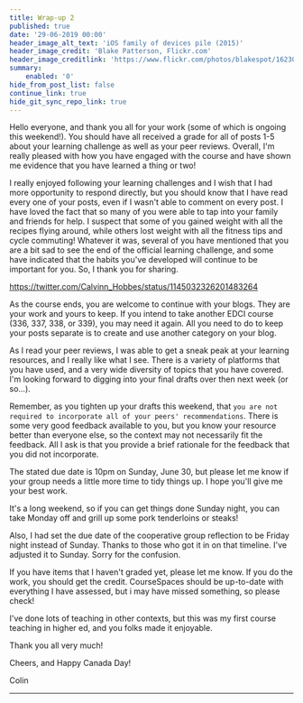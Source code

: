 ```yaml
---
title: Wrap-up 2
published: true
date: '29-06-2019 00:00'
header_image_alt_text: 'iOS family of devices pile (2015)'
header_image_credit: 'Blake Patterson, Flickr.com'
header_image_creditlink: 'https://www.flickr.com/photos/blakespot/16230041026/'
summary:
    enabled: '0'
hide_from_post_list: false
continue_link: true
hide_git_sync_repo_link: true
---
```


Hello everyone, and thank you all for your work (some of which is ongoing this weekend!). You should have all received a grade for all of posts 1-5 about your learning challenge as well as your peer reviews. Overall, I'm really pleased with how you have engaged with the course and have shown me evidence that you have learned a thing or two!

I really enjoyed following your learning challenges and I wish that I had more opportunity to respond directly, but you should know that I have read every one of your posts, even if I wasn't able to comment on every post. I have loved the fact that so many of you were able to tap into your family and friends for help. I suspect that some of you gained weight with all the recipes flying around, while others lost weight with all the fitness tips and cycle commuting! Whatever it was, several of you have mentioned that you are a bit sad to see the end of the official learning challenge, and some have indicated that the habits you've developed will continue to be important for you. So, I thank you for sharing.

https://twitter.com/Calvinn_Hobbes/status/1145032326201483264

As the course ends, you are welcome to continue with your blogs. They are your work and yours to keep. If you intend to take another EDCI course (336, 337, 338, or 339), you may need it again. All you need to do to keep your posts separate is to create and use another category on your blog.

As I read your peer reviews, I was able to get a sneak peak at your learning resources, and I really like what I see. There is a variety of platforms that you have used, and a very wide diversity of topics that you have covered. I'm looking forward to digging into your final drafts over then next week (or so...).

Remember, as you tighten up your drafts this weekend, that `you are not required to incorporate all of your peers' recommendations`. There is some very good feedback available to you, but you know your resource better than everyone else, so the context may not necessarily fit the feedback. All I ask is that you provide a brief rationale for the feedback that you did not incorporate.

The stated due date is 10pm on Sunday, June 30, but please let me know if your group needs a little more time to tidy things up. I hope you'll give me your best work.

It's a long weekend, so if you can get things done Sunday night, you can take Monday off and grill up some pork tenderloins or steaks!

Also, I had set the due date of the cooperative group reflection to be Friday night instead of Sunday. Thanks to those who got it in on that timeline. I've adjusted it to Sunday. Sorry for the confusion.

If you have items that I haven't graded yet, please let me know. If you do the work, you should get the credit. CourseSpaces should be up-to-date with everything I have assessed, but i may have missed something, so please check!

I've done lots of teaching in other contexts, but this was my first course teaching in higher ed, and you folks made it enjoyable.

Thank you all very much!

Cheers, and Happy Canada Day!

Colin

---

